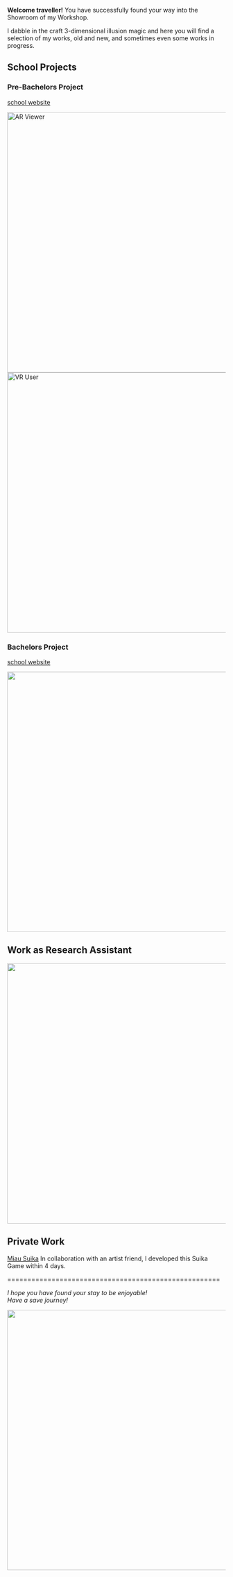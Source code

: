 __Welcome traveller!__
You have successfully found your way into the Showroom of my Workshop.

I dabble in the craft 3-dimensional illusion magic and here you will find a selection of my works, old and new, and sometimes even some works in progress.

## School Projects  
### Pre-Bachelors Project
[school website](https://web0.fhnw.ch/ht/informatik/ip5/22fs/22fs_iit04/index.html)    

<img width="600" alt="AR Viewer" src="https://github.com/Wanyufo/Portfolio/assets/60277175/fef97d55-9820-4156-8147-70e84a205a85">

<img width="600" alt="VR User" src="https://github.com/Wanyufo/Portfolio/assets/60277175/68cc3570-ac73-4e8c-b925-9f1a7678d212">


### Bachelors Project 
[school website](https://web0.fhnw.ch/ht/informatik/ip6/22hs/22hs_iit06/index.html)  
  
[<img width="600" src="https://github.com/Wanyufo/Portfolio/assets/60277175/27391486-1c84-47d7-81cd-82d6cc17107b" />](https://tube.switch.ch/videos/ILRhh7DQDP)


## Work as Research Assistant

[<img width="600" src="https://github.com/Wanyufo/Portfolio/assets/60277175/8884e327-1e3f-4b28-9aaf-a1f0a4495324" />](https://tube.switch.ch/videos/ILgG97qC6x)

## Private Work
[Miau Suika](https://wanyufo.itch.io/miausuika)
In collaboration with an artist friend, I developed this Suika Game within 4 days.

=====================================================

_I hope you have found your stay to be enjoyable!_  
_Have a save journey!_
  
<img width="600" src="https://github.com/Wanyufo/Portfolio/assets/60277175/c6a1951a-0d0c-437c-bf02-a8d7bc215237" />
